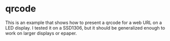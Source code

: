 # qrcode

This is an example that shows how to present a qrcode for a web URL on a LED display.  I tested it on a SSD1306, but it should be generalized enough to work on larger displays or epaper.
